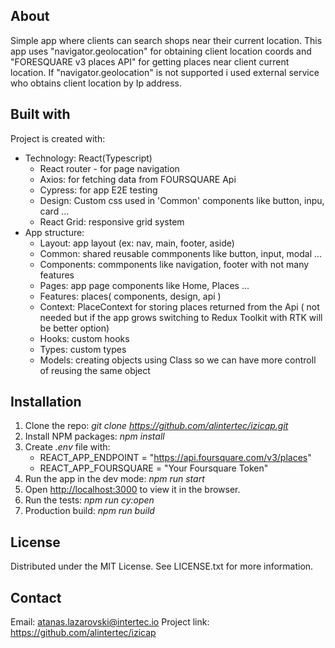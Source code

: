 ## About
Simple app where clients can search shops near their current location. 
This app uses "navigator.geolocation" for obtaining client location coords and "FORESQUARE v3 places API" for getting places near client current location. If "navigator.geolocation" is not supported i used external service who obtains client location by Ip address.


## Built with
Project is created with:
* Technology: React(Typescript)
    * React router - for page navigation
    * Axios: for fetching data from FOURSQUARE Api
    * Cypress: for app E2E testing
    * Design: Custom css used in 'Common' components like button, inpu, card ...  
    * React Grid: responsive grid system
* App structure:
    * Layout: app layout (ex: nav, main, footer, aside)
    * Common: shared reusable commponents like button, input, modal ...
    * Components: commponents like navigation, footer with not many features
    * Pages: app page components like Home, Places ...
    * Features: places( components, design, api )
    * Context:  PlaceContext for storing places returned from the Api ( not needed but if the app grows switching to Redux Toolkit with RTK will be better option)
    * Hooks: custom hooks 
    * Types: custom types 
    * Models: creating objects using Class so we can have more controll of reusing the same object
   

## Installation 
1. Clone the repo: *git clone https://github.com/alintertec/izicap.git*
2. Install NPM packages: *npm install*
3. Create *.env* file with:
    * REACT_APP_ENDPOINT = "https://api.foursquare.com/v3/places"
    * REACT_APP_FOURSQUARE = "Your Foursquare Token"
4. Run the app in the dev mode: *npm run start*
5. Open [http://localhost:3000](http://localhost:3000) to view it in the browser.
6. Run the tests: *npm run cy:open*
7. Production build: *npm run build* 


## License
Distributed under the MIT License. See LICENSE.txt for more information.


## Contact
Email: atanas.lazarovski@intertec.io
Project link: https://github.com/alintertec/izicap